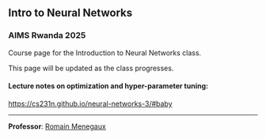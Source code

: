 ## Intro to Neural Networks
### AIMS Rwanda 2025

Course page for the Introduction to Neural Networks class.

This page will be updated as the class progresses.

#### Lecture notes on optimization and hyper-parameter tuning:
https://cs231n.github.io/neural-networks-3/#baby

---

**Professor**: [Romain Menegaux](https://rmenegaux.github.io)
